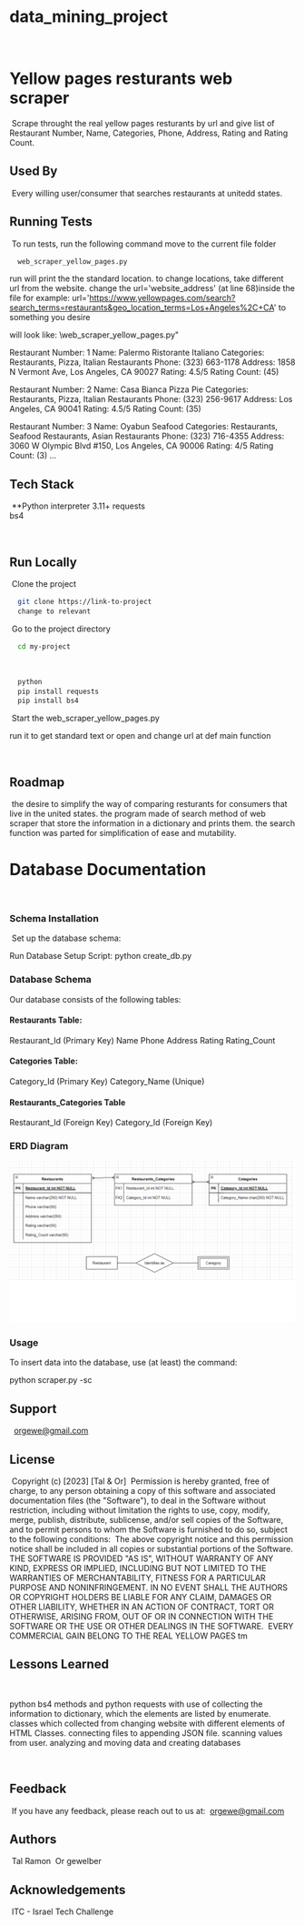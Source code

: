 # data_mining_project
​
# Yellow pages resturants web scraper
​
Scrape throught the real yellow pages resturants by url and give list of Restaurant Number, Name, Categories, Phone, Address, Rating and Rating Count. 
​
​
## Used By
​
Every willing user/consumer that searches restaurants at unitedd states.
​
​
## Running Tests
​
To run tests, run the following command
move to the current file folder
```bash
  web_scraper_yellow_pages.py
```
run will print the the standard location.
to change locations, take different url from the website.
change the  url='website_address' (at line 68)inside the file
for example: 
url='https://www.yellowpages.com/search?search_terms=restaurants&geo_location_terms=Los+Angeles%2C+CA'
to something you desire
​
​

will look like:
\web_scraper_yellow_pages.py" 


Restaurant Number: 1
Name: Palermo Ristorante Italiano
Categories: Restaurants, Pizza, Italian Restaurants
Phone: (323) 663-1178
Address: 1858 N Vermont Ave, Los Angeles, CA 90027
Rating: 4.5/5
Rating Count: (45)
​

Restaurant Number: 2
Name: Casa Bianca Pizza Pie
Categories: Restaurants, Pizza, Italian Restaurants
Phone: (323) 256-9617
Address: Los Angeles, CA 90041
Rating: 4.5/5
Rating Count: (35)
​

Restaurant Number: 3
Name: Oyabun Seafood
Categories: Restaurants, Seafood Restaurants, Asian Restaurants
Phone: (323) 716-4355
Address: 3060 W Olympic Blvd #150, Los Angeles, CA 90006
Rating: 4/5
Rating Count: (3)
...
​
## Tech Stack
​
**Python interpreter 3.11+
requests  
bs4

​
## Run Locally
​
Clone the project
​
```bash
  git clone https://link-to-project
  change to relevant
```
​
Go to the project directory
​
```bash
  cd my-project
```
​
```bash
  python
  pip install requests
  pip install bs4
```
​
Start the web_scraper_yellow_pages.py
​

run it to get standard text or open and change url at def main function

​
​
## Roadmap
​
the desire to simplify the way of comparing resturants for consumers that live in the united states.
the program made of search method of web scraper that store the information in a dictionary and prints them.
the search function was parted for simplification of ease and mutability.
​
​

# Database Documentation
​
### Schema Installation

​
Set up the database schema:
​

Run Database Setup Script: python create_db.py
​
### Database Schema
Our database consists of the following tables:

#### Restaurants Table:

Restaurant_Id (Primary Key)
Name
Phone
Address
Rating
Rating_Count

#### Categories Table:

Category_Id (Primary Key)
Category_Name (Unique)

#### Restaurants_Categories Table
Restaurant_Id (Foreign Key)
Category_Id (Foreign Key)
​
​

### ERD Diagram
![The Erd Diagram](https://github.com/talram/data_mining_project/blob/master/ERD_Diagram.png)

### Usage
To insert data into the database, use  (at least) the command:

python scraper.py -sc

## Support
​
​
orgewe@gmail.com
​
​
## License
​
Copyright (c) [2023] [Tal & Or]
​
Permission is hereby granted, free of charge, to any person obtaining a copy
of this software and associated documentation files (the "Software"), to deal
in the Software without restriction, including without limitation the rights
to use, copy, modify, merge, publish, distribute, sublicense, and/or sell
copies of the Software, and to permit persons to whom the Software is
furnished to do so, subject to the following conditions:
​
The above copyright notice and this permission notice shall be included in all
copies or substantial portions of the Software.
​
THE SOFTWARE IS PROVIDED "AS IS", WITHOUT WARRANTY OF ANY KIND, EXPRESS OR
IMPLIED, INCLUDING BUT NOT LIMITED TO THE WARRANTIES OF MERCHANTABILITY,
FITNESS FOR A PARTICULAR PURPOSE AND NONINFRINGEMENT. IN NO EVENT SHALL THE
AUTHORS OR COPYRIGHT HOLDERS BE LIABLE FOR ANY CLAIM, DAMAGES OR OTHER
LIABILITY, WHETHER IN AN ACTION OF CONTRACT, TORT OR OTHERWISE, ARISING FROM,
OUT OF OR IN CONNECTION WITH THE SOFTWARE OR THE USE OR OTHER DEALINGS IN THE
SOFTWARE.
​
EVERY COMMERCIAL GAIN BELONG TO THE REAL YELLOW PAGES tm
​
## Lessons Learned
​

python bs4 methods and python requests with use of collecting the information to dictionary,
which the elements are listed by enumerate.
classes which collected from changing website with different elements of HTML Classes.
connecting files to appending JSON file.
scanning values from user.
analyzing and moving data and creating databases 

​
​
## Feedback
​
If you have any feedback, please reach out to us at:
​
orgewe@gmail.com
​
​
## Authors
​
Tal Ramon
​
Or gewelber
​
​
## Acknowledgements
​
ITC - Israel Tech Challenge

